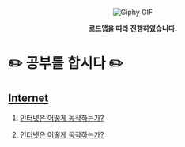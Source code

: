 <p align="center">
    <img src="https://media.giphy.com/media/fhAwk4DnqNgw8/giphy.gif" alt="Giphy GIF">
</p>
<p align="center"><strong><a href="https://roadmap.sh/frontend">로드맵</a>을 따라 진행하였습니다.</strong></p>

# ✏️ 공부를 합시다 ✏️
## [Internet](https://github.com/smnm1998/goingToStudy/tree/main/Internet)
1. <p><a href="https://github.com/smnm1998/goingToStudy/blob/main/Internet/%EC%9D%B8%ED%84%B0%EB%84%B7%EC%9D%80%20%EC%96%B4%EB%96%BB%EA%B2%8C%20%EB%8F%99%EC%9E%91%ED%95%98%EB%8A%94%EA%B0%80%3F.md">인터넷은 어떻게 동작하는가?</a></p>
2. <p><a href="https://github.com/smnm1998/goingToStudy/blob/main/Internet/HTTP.md">인터넷은 어떻게 동작하는가?</a></p>
